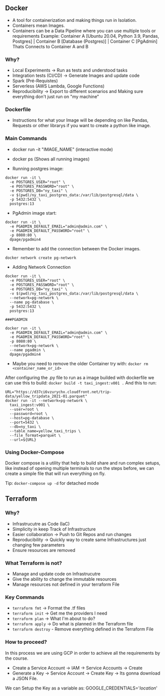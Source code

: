 ## Docker
- A tool for containerization and making things run in Isolation.
- Containers mean Images.
- Containers can be a Data Pipeline where you can use multiple tools or requirements Example: Container A [Ubuntu 20.04, Python 3.9, Pandas, Postgres] | Container B [Database (Postgres)] | Container C [PgAdmin] Thats Connects to Container A and B
### Why?
- Local Experiments -> Run as tests and understood tasks
- Integration tests (CI/CD) -> Generate Images and update code
- Spark (Pré-Requistes)
- Serverless (AWS Lambda, Google Functions)
- Reproducibility -> Export to different scenarios and Making sure everything don't just run on "my machine"

### Dockerfile
- Instructions for what your Image will be depending on like Pandas, Requests or other librarys if you want to create a python like image.


### Main Commands
- docker run -it "IMAGE_NAME" (interactive mode)
- docker ps (Shows all running images)

- Running postgres image:
```
docker run -it \
  -e POSTGRES_USER="root" \
  -e POSTGRES_PASSWORD="root" \
  -e POSTGRES_DB="ny_taxi" \
  -v $(pwd)/ny_taxi_postgres_data:/var/lib/postgresql/data \
  -p 5432:5432 \
  postgres:13
``` 

- PgAdmin image start:
```
docker run -it \
  -e PGADMIN_DEFAULT_EMAIL="admin@admin.com" \
  -e PGADMIN_DEFAULT_PASSWORD="root" \
  -p 8080:80 \
  dpage/pgadmin4
``` 

- Remember to add the connection between the Docker images.
```
docker network create pg-network
```

- Adding Network Connection
```
docker run -it \
  -e POSTGRES_USER="root" \
  -e POSTGRES_PASSWORD="root" \
  -e POSTGRES_DB="ny_taxi" \
  -v $(pwd)/ny_taxi_postgres_data:/var/lib/postgresql/data \
  --network=pg-network \
  --name pg-database \
  -p 5432:5432 \
  postgres:13

###PGADMIN

docker run -it \
  -e PGADMIN_DEFAULT_EMAIL="admin@admin.com" \
  -e PGADMIN_DEFAULT_PASSWORD="root" \
  -p 8080:80 \
  --network=pg-network \
  --name pgadmin \
  dpage/pgadmin4
``` 
- Maybe you need to remove the older Container try with: ``` docker rm <container_name_or_id> ``` 


After configuring the .py file to run as a image builded with dockerfile we can use this to build:
``` docker build -t taxi_ingest:v001 . ``` And this to run:
```
URL="https://d37ci6vzurychx.cloudfront.net/trip-data/yellow_tripdata_2021-01.parquet"
docker run -it --network=pg-network \
  taxi_ingest:v001 \
  --user=root \
  --password=root \
  --host=pg-database \
  --port=5432 \
  --db=ny_taxi \
  --table_name=yellow_taxi_trips \
  --file_format=parquet \
  --url=${URL}
```


### Using Docker-Compose
Docker compose is a utility that help to build share and run complex setups, like instead of opening multiple terminals to run the steps before, we can create a simple file that will run everything on fly.

Tip: ``` docker-compose up -d ``` for detached mode


## Terraform

### Why?
- Infrastrucutre as Code (IaC)
- Simplicity in keep Track of Infrastructure
- Easier collaboration -> Push to Git Repos and run changes
- Reproducibility -> Quickly way to create same Infrastructures just changing few parameters
- Ensure resources are removed

### What Terraform is not?
- Manage and update code on Infrastrucutre
- Give the ability to change the immutable resources
- Manage resources not defined in your terraform File

### Key Commands
- ``` terraform fmt ``` -> Format the .tf files
- ``` terraform init ``` -> Get me the providers I need
- ``` terraform plan ``` -> What I'm about to do?
- ``` terraform apply ``` -> Do what is planned in the Terraform file
- ``` terraform destroy ``` - Remove everything defined in the Terraform File

### How to proceed?
In this process we are using GCP in order to achieve all the requirements by the course.
- Create a Service Account -> IAM -> Service Accounts -> Create
- Generate a Key -> Service Account -> Create Key -> Its gonna download a JSON File.

We can Setup the Key as a variable as: GOOGLE_CREDENTIALS='$location$'